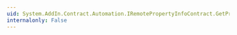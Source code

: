 ```yaml
---
uid: System.AddIn.Contract.Automation.IRemotePropertyInfoContract.GetPropertyData
internalonly: False
---
```

